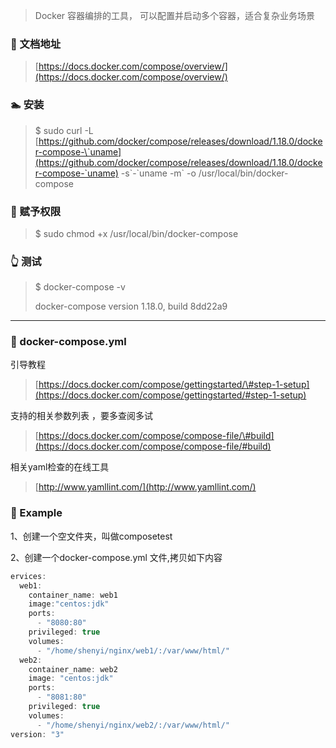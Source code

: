 > Docker 容器编排的工具， 可以配置并启动多个容器，适合复杂业务场景

### 📘 文档地址

> [https://docs.docker.com/compose/overview/](https://docs.docker.com/compose/overview/)

### 🏊 安装 

> $ sudo curl -L [https://github.com/docker/compose/releases/download/1.18.0/docker-compose-\`uname](https://github.com/docker/compose/releases/download/1.18.0/docker-compose-`uname) -s\`-\`uname -m\` -o /usr/local/bin/docker-compose

### 🔔 赋予权限

> $ sudo chmod +x /usr/local/bin/docker-compose

### 👆 测试

> $  docker-compose -v
>
> docker-compose version 1.18.0, build 8dd22a9

---

### 📀 docker-compose.yml

引导教程

> [https://docs.docker.com/compose/gettingstarted/\#step-1-setup](https://docs.docker.com/compose/gettingstarted/#step-1-setup)

支持的相关参数列表 ，要多查阅多试

> [https://docs.docker.com/compose/compose-file/\#build](https://docs.docker.com/compose/compose-file/#build)

相关yaml检查的在线工具

> [http://www.yamllint.com/](http://www.yamllint.com/)

### 💐 Example

1、创建一个空文件夹，叫做composetest

2、创建一个docker-compose.yml 文件,拷贝如下内容

```js
ervices: 
  web1: 
    container_name: web1
    image:"centos:jdk"
    ports: 
      - "8080:80"
    privileged: true
    volumes: 
      - "/home/shenyi/nginx/web1/:/var/www/html/"
  web2: 
    container_name: web2
    image: "centos:jdk"
    ports: 
      - "8081:80"
    privileged: true
    volumes: 
      - "/home/shenyi/nginx/web2/:/var/www/html/"
version: "3"
```



